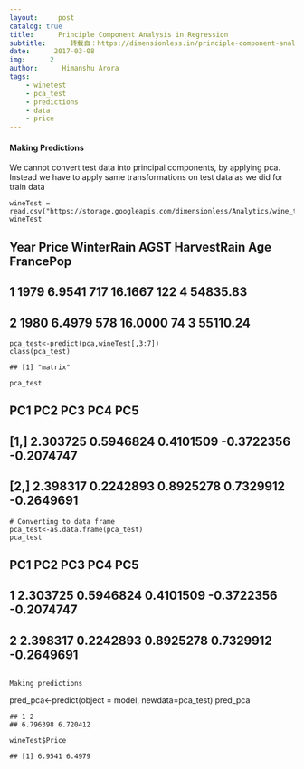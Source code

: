 ```yaml
---
layout:     post
catalog: true
title:      Principle Component Analysis in Regression
subtitle:      转载自：https://dimensionless.in/principle-component-analysis-regression/
date:      2017-03-08
img:      2
author:      Himanshu Arora
tags:
    - winetest
    - pca_test
    - predictions
    - data
    - price
---
```


#### Making Predictions

We cannot convert test data into principal components, by applying pca. Instead we have to apply same transformations on test data as we did for train data

```
wineTest = read.csv("https://storage.googleapis.com/dimensionless/Analytics/wine_test.csv")
wineTest

```
## Year Price WinterRain AGST HarvestRain Age FrancePop
## 1 1979 6.9541 717 16.1667 122 4 54835.83
## 2 1980 6.4979 578 16.0000 74 3 55110.24

```
pca_test<-predict(pca,wineTest[,3:7])
class(pca_test)

## [1] "matrix"

pca_test

```
## PC1 PC2 PC3 PC4 PC5
## [1,] 2.303725 0.5946824 0.4101509 -0.3722356 -0.2074747
## [2,] 2.398317 0.2242893 0.8925278 0.7329912 -0.2649691

```
# Converting to data frame
pca_test<-as.data.frame(pca_test)
pca_test

```
## PC1 PC2 PC3 PC4 PC5
## 1 2.303725 0.5946824 0.4101509 -0.3722356 -0.2074747
## 2 2.398317 0.2242893 0.8925278 0.7329912 -0.2649691
```

Making predictions

```
pred_pca<-predict(object = model, newdata=pca_test)
pred_pca

```
## 1 2 
## 6.796398 6.720412

wineTest$Price

## [1] 6.9541 6.4979
```
